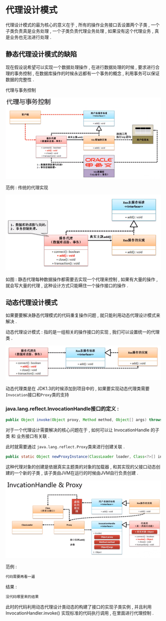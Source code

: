 # 代理设计模式
 代理设计模式的最为核心的意义在于 , 所有的操作业务接口丢设置两个子类 , 一个子类负责真是业务处理 , 一个子类负责代理业务处理 , 如果没有这个代理业务 , 真是业务也无法进行处理 . 

 ## 静态代理设计模式的缺陷

现在假设说希望可以实现一个数据处理操作 , 在进行数据处理的时候 , 要求进行合理的事务控制 ,  在数据库操作的时候永远都有一个事务的概念 , 利用事务可以保证数据的完整性 .

代理与事务控制

![1563954540635](assets/1563954540635.png)

范例 : 传统的代理实现

![1563955022610](assets/1563955022610.png)

如图 : 静态代理每种数据操作都需要去实现一个代理来控制 , 如果有大量的操作 , 就会写大量的代理 , 这种设计方式只能瞒住一个操作接口的操作 . 

## 动态代理设计模式

如果要要解决静态代理模式的代码重复操作问题 , 就只能利用动态代理设计模式来解决 . 

 动态代理设计模式 : 指的是一组相关的操作接口的实现 , 我们可以设置统一的代理类 . 

![1563955336763](assets/1563955336763.png)

动态代理类是在 JDK1.3的时候添加到项目中的 , 如果要实现动态代理类需要`Invocation`接口和`Proxy`类的支持 

### java.lang.reflect.InvocationHandle接口的定义 :

```java
public Object invoke(Object proxy, Method method, Object[] args) throws Throwable;
```

对于一个代理设计需要解决的核心问题在于 , 如何可以让 InvocationHandle 的子类 和 业务接口有关联 . 

此时就需要通过 `java.lang.reflect.Proxy`类来进行创建关联 . 

```java
public static Object newProxyInstance(ClassLoader loader, Class<?>[] interfaces, InvocationHandler h)
```

这种代理对象的创建是依据真实主题类的对象的加载器 , 和其实现的父接口动态创建的一个新的子类 , 该子类由JVM在运行的时候由JVM自行负责创建 . 

![1563956900987](assets/1563956900987.png)

范例 : 

```java
代码需要再看一遍
```

结果 :

```cmd
没代码哪里来的结果
```

此时的代码利用动态代理设计类动态的构建了接口的实现子类实例 , 并且利用 InvocationHandler.invoke() 实现标准的代码执行调用 , 在里面进行代理控制 .
